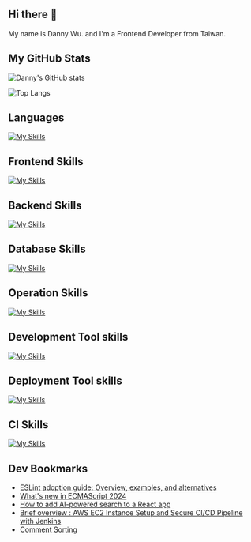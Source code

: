 
## Hi there 👋
My name is Danny Wu. and I'm a Frontend Developer from Taiwan.

## My GitHub Stats
![Danny's GitHub stats](https://github-readme-stats.vercel.app/api?username=danny101201&show_icons=true&count_private=true&theme=react)

![Top Langs](https://github-readme-stats.vercel.app/api/top-langs/?username=danny101201&layout=compact&theme=react)


## Languages
[![My Skills](https://skillicons.dev/icons?i=js,html,css,ts,react,nodejs)](https://skillicons.dev)

## Frontend Skills

[![My Skills](https://skillicons.dev/icons?i=react,materialui,tailwind,sass,bootstrap,redux,vite,nextjs)](https://skillicons.dev)

## Backend Skills

[![My Skills](https://skillicons.dev/icons?i=express,nodejs,graphql,nestjs)](https://skillicons.dev)

## Database Skills

[![My Skills](https://skillicons.dev/icons?i=mongodb,redis,mysql,postgres,prisma)](https://skillicons.dev)

## Operation Skills

[![My Skills](https://skillicons.dev/icons?i=docker,git,githubactions,linux,vim,nginx)](https://skillicons.dev)

## Development Tool skills

[![My Skills](https://skillicons.dev/icons?i=github,git,vscode,webpack)](https://skillicons.dev)

## Deployment Tool skills

[![My Skills](https://skillicons.dev/icons?i=vercel,netlify)](https://skillicons.dev)


## CI Skills

[![My Skills](https://skillicons.dev/icons?i=gitlab)](https://skillicons.dev)


## Dev Bookmarks
<!-- daily.dev BOOKMARKS:START -->
- [ESLint adoption guide: Overview, examples, and alternatives](https://app.daily.dev/posts/ObpYQQWmh?utm_source=rss&utm_medium=bookmarks&utm_campaign=NRtczkLiNqtGyKkglwy1k)
- [What&#39;s new in ECMAScript 2024](https://app.daily.dev/posts/ELeCxFJQZ?utm_source=rss&utm_medium=bookmarks&utm_campaign=NRtczkLiNqtGyKkglwy1k)
- [How to add AI-powered search to a React app](https://app.daily.dev/posts/8qaLylS0M?utm_source=rss&utm_medium=bookmarks&utm_campaign=NRtczkLiNqtGyKkglwy1k)
- [Brief overview : AWS EC2 Instance Setup and Secure CI/CD Pipeline with Jenkins](https://app.daily.dev/posts/3i8tRlUli?utm_source=rss&utm_medium=bookmarks&utm_campaign=NRtczkLiNqtGyKkglwy1k)
- [Comment Sorting](https://app.daily.dev/posts/GmJxoDsta?utm_source=rss&utm_medium=bookmarks&utm_campaign=NRtczkLiNqtGyKkglwy1k)
<!-- daily.dev BOOKMARKS:END -->
